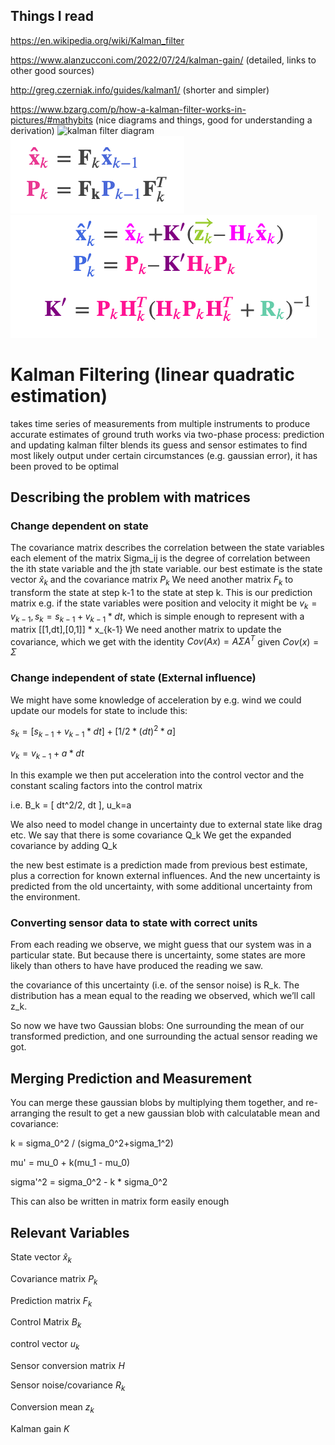 ## Things I read
https://en.wikipedia.org/wiki/Kalman_filter

https://www.alanzucconi.com/2022/07/24/kalman-gain/ (detailed, links to other good sources)

http://greg.czerniak.info/guides/kalman1/ (shorter and simpler) 

https://www.bzarg.com/p/how-a-kalman-filter-works-in-pictures/#mathybits (nice diagrams and things, good for understanding a derivation)
![kalman filter diagram](https://www.bzarg.com/wp-content/uploads/2015/08/kalflow.png)
![predict formulae](image-1.png)
![update formulae](image.png)
# Kalman Filtering (linear quadratic estimation)
takes time series of measurements from multiple instruments to produce accurate estimates of ground truth
works via two-phase process: prediction and updating
kalman filter blends its guess and sensor estimates to find most likely output
under certain circumstances (e.g. gaussian error), it has been proved to be optimal

## Describing the problem with matrices
### Change dependent on state
The covariance matrix describes the correlation between the state variables
each element of the matrix Sigma_ij is the degree of correlation between the ith state variable and the jth state variable.
our best estimate is the state vector $\hat{{x}}_k$ and the covariance matrix $P_k$
We need another matrix $F_k$ to transform the state at step k-1 to the state at step k. This is our prediction matrix
e.g. if the state variables were position and velocity it might be $v_k=v_{k-1}, s_k=s_{k-1}+v_{k-1}*dt$, which is simple enough to represent with a matrix [[1,dt],[0,1]] * x_{k-1}
We need another matrix to update the covariance, which we get with the identity $Cov(Ax)=A\Sigma A^T$ given $Cov(x)=\Sigma$
### Change independent of state (External influence)
We might have some knowledge of acceleration by e.g. wind
we could update our models for state to include this:

$s_k = [s_{k-1} + v_{k-1}*dt] + [1/2 * (dt)^2 * a]$

$v_k = v_{k-1} + a*dt$

In this example we then put acceleration into the control vector and the constant scaling factors into the control matrix

i.e. B_k = [ dt^2/2, dt ], u_k=a

We also need to model change in uncertainty due to external state like drag etc.
We say that there is some covariance Q_k
We get the expanded covariance by adding Q_k

the new best estimate is a prediction made from previous best estimate, plus a correction for known external influences.
And the new uncertainty is predicted from the old uncertainty, with some additional uncertainty from the environment.

### Converting sensor data to state with correct units

From each reading we observe, we might guess that our system was in a particular state. But because there is uncertainty, some states are more likely than others to have have produced the reading we saw.

the covariance of this uncertainty (i.e. of the sensor noise) is R_k. The distribution has a mean equal to the reading we observed, which we’ll call z_k.

So now we have two Gaussian blobs: One surrounding the mean of our transformed prediction, and one surrounding the actual sensor reading we got.

## Merging Prediction and Measurement

You can merge these gaussian blobs by multiplying them together, and re-arranging the result to get a new gaussian blob with calculatable mean and covariance:

k = sigma_0^2 / (sigma_0^2+sigma_1^2)

mu' = mu_0 + k(mu_1 - mu_0)

sigma'^2 = sigma_0^2 - k * sigma_0^2

This can also be written in matrix form easily enough

## Relevant Variables
State vector $\hat{x}_k$

Covariance matrix $P_k$

Prediction matrix $F_k$

Control Matrix $B_k$

control vector $u_k$

Sensor conversion matrix $H$

Sensor noise/covariance $R_k$

Conversion mean $z_k$

Kalman gain $K$